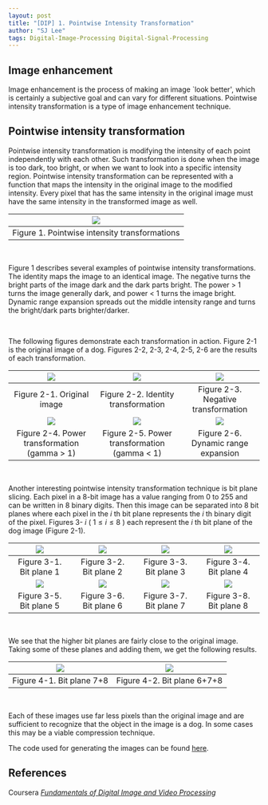 ```yaml
---
layout: post
title: "[DIP] 1. Pointwise Intensity Transformation"
author: "SJ Lee"
tags: Digital-Image-Processing Digital-Signal-Processing
---
```


## Image enhancement

Image enhancement is the process of making an image `look better',
which is certainly a subjective goal and can vary for different situations.
Pointwise intensity transformation is a type of image enhancement technique.

## Pointwise intensity transformation

Pointwise intensity transformation is modifying the intensity of each point independently with each other.
Such transformation is done when the image is too dark, too bright, or when we want to look into a specific intensity region.
Pointwise intensity transformation can be represented with a function that maps the intensity in the original image to the modified intensity.
Every pixel that has the same intensity in the original image must have the same intensity in the transformed image as well.

<div align = "center">

|<img src = "https://user-images.githubusercontent.com/63445411/186169976-6a7c02ce-db59-4b98-959d-3b98b46ba2f7.png">|
|:--:|
|Figure 1. Pointwise intensity transformations|

</div>

<br/>

Figure 1 describes several examples of pointwise intensity transformations.
The identity maps the image to an identical image.
The negative turns the bright parts of the image dark and the dark parts bright.
The power > 1 turns the image generally dark, and power < 1 turns the image bright.
Dynamic range expansion spreads out the middle intensity range and turns the bright/dark parts brighter/darker.

<br/>

The following figures demonstrate each transformation in action.
Figure 2-1 is the original image of a dog. Figures 2-2, 2-3, 2-4, 2-5, 2-6 are the results of each transformation.

<div align = "center">

|<img src = "https://user-images.githubusercontent.com/63445411/186171143-f76d869f-034b-4c46-b0ab-479874269486.png">|<img src = "https://user-images.githubusercontent.com/63445411/186171143-f76d869f-034b-4c46-b0ab-479874269486.png">|<img src = "https://user-images.githubusercontent.com/63445411/186171506-9eae3897-862c-4c15-ab28-c9c5315aa6a5.png">     |
|:--:|:--:|:--:|
|Figure 2-1. Original image|Figure 2-2. Identity transformation|Figure 2-3. Negative transformation|
|<img src = "https://user-images.githubusercontent.com/63445411/186171889-c50be4d5-4da2-4cf2-abed-b76ec18ec749.png">|<img src = "https://user-images.githubusercontent.com/63445411/186171936-0e8bbefd-591a-4f3c-b809-f9678f4a3b72.png">|<img src = "https://user-images.githubusercontent.com/63445411/186171966-7cb8c1a7-0a11-4a89-8f77-99fb8e883cf0.png">|
|Figure 2-4. Power transformation (gamma > 1)|Figure 2-5. Power transformation (gamma < 1)|Figure 2-6. Dynamic range expansion|

</div>

<br/>

Another interesting pointwise intensity transformation technique is bit plane slicing.
Each pixel in a 8-bit image has a value ranging from 0 to 255 and can be written in 8 binary digits. 
Then this image can be separated into 8 bit planes where each pixel in the $i$ th bit plane represents the $i$ th binary digit of the pixel.
Figures 3- $i$ ( $1 \leq i \leq 8$ ) each represent the $i$ th bit plane of the dog image (Figure 2-1).

<div align = "center">

|<img src = "https://user-images.githubusercontent.com/63445411/186176084-72d0631a-17c6-43fa-83cb-b5697df31577.png">|<img src = "https://user-images.githubusercontent.com/63445411/186176131-bf707b5c-d581-4477-bb14-601feeb91062.png">|<img src = "https://user-images.githubusercontent.com/63445411/186176282-5c623bd0-41a6-42c3-bd4d-d3c496196944.png">|<img src = "https://user-images.githubusercontent.com/63445411/186176323-4623b8b5-2fc9-4860-955d-52f52f8ca4b3.png">|
|:--:|:--:|:--:|:--:|
|Figure 3-1. Bit plane 1|Figure 3-2. Bit plane 2|Figure 3-3. Bit plane 3|Figure 3-4. Bit plane 4|
|<img src = "https://user-images.githubusercontent.com/63445411/186176365-889f8e61-8bb2-4f3d-b382-6f1fb2db8f80.png">|<img src = "https://user-images.githubusercontent.com/63445411/186176402-e1bc1f9f-9d16-4c6d-a488-0577f970f372.png">|<img src = "https://user-images.githubusercontent.com/63445411/186176442-85727565-79ca-4e87-858c-99121e9b750e.png">|<img src = "https://user-images.githubusercontent.com/63445411/186176469-4e36cbb2-4cf8-466c-acbb-5b8fbcb53584.png">|
|Figure 3-5. Bit plane 5|Figure 3-6. Bit plane 6|Figure 3-7. Bit plane 7|Figure 3-8. Bit plane 8|

</div>

<br/>

We see that the higher bit planes are fairly close to the original image.
Taking some of these planes and adding them, we get the following results.

<div align = "center">

|<img src = "https://user-images.githubusercontent.com/63445411/186176512-8f43e061-0254-43b5-a728-fbf5dbf6bde4.png">|<img src = "https://user-images.githubusercontent.com/63445411/186176555-c1bdcbab-1487-4bff-a2da-2ae6eb2d2dcf.png">|
|:--:|:--:|
|Figure 4-1. Bit plane 7+8|Figure 4-2. Bit plane 6+7+8|

</div>

<br/>

Each of these images use far less pixels than the original image and are sufficient to recognize that the object in the image is a dog.
In some cases this may be a viable compression technique.

The code used for generating the images can be found [here](https://github.com/lsj0410/Digital-Signal-Processing/tree/main/dip-01).

## References

Coursera [*Fundamentals of Digital Image and Video Processing*](https://www.coursera.org/learn/digital)

